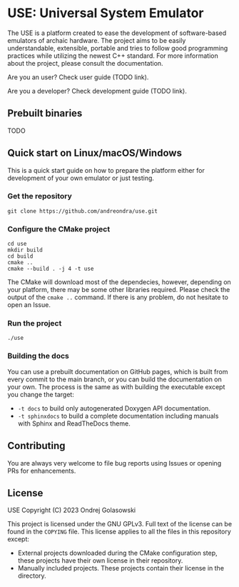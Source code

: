 # USE: Universal System Emulator
The USE is a platform created to ease the development of software-based emulators of archaic hardware.
The project aims to be easily understandable, extensible, portable and tries to follow good programming practices while
utilizing the newest C++ standard. For more information about the project, please consult the documentation.

Are you an user? Check user guide (TODO link).

Are you a developer? Check development guide (TODO link).

## Prebuilt binaries
TODO

## Quick start on Linux/macOS/Windows
This is a quick start guide on how to prepare the platform either for development of your own emulator or just testing.

### Get the repository
```shell
git clone https://github.com/andreondra/use.git
```
### Configure the CMake project
```shell
cd use
mkdir build
cd build
cmake ..
cmake --build . -j 4 -t use
```

The CMake will download most of the dependecies, however, depending on your platform, there may be some other
libraries required. Please check the output of the `cmake ..` command. If there is any problem, do not hesitate
to open an Issue.

### Run the project
```shell
./use
```

### Building the docs
You can use a prebuilt documentation on GitHub pages, which is built from every commit to the main branch, or you
can build the documentation on your own. The process is the same as with building the executable except you
change the target:
- `-t docs` to build only autogenerated Doxygen API documentation.
- `-t sphinxdocs` to build a complete documentation including manuals with Sphinx and ReadTheDocs theme.

## Contributing
You are always very welcome to file bug reports using Issues or opening PRs for enhancements.

## License
USE Copyright (C) 2023 Ondrej Golasowski

This project is licensed under the GNU GPLv3.
Full text of the license can be found in the `COPYING` file.
This license applies to all the files in this repository except:
- External projects downloaded during the CMake configuration step, these projects have their own license in their repository.
- Manually included projects. These projects contain their license in the directory.